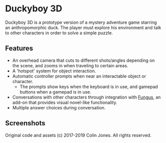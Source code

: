 # Duckyboy 3D #

Duckyboy 3D is a prototype version of a mystery adventure game starring an anthropomorphic duck. The player must explore his environment and talk to other characters in order to solve a simple puzzle.

## Features ##
* An overhead camera that cuts to different shots/angles depending on the scene, and zooms in when traveling to certain areas.
* A 'hotspot' system for object interaction.
* Automatic controller prompts when near an interactable object or character.
  * The prompts show keys when the keyboard is in use, and gamepad buttons when a gamepad is in use.
* Conversations with other characters through integration with [Fungus](https://github.com/snozbot/fungus), an add-on that provides visual novel-like functionality.
* Multiple answer choices during conversation.

## Screenshots ##






Original code and assets (c) 2017-2019 Colin Jones. All rights reserved.
